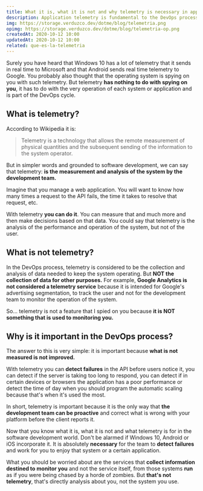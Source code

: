 ```yaml
---
title: What it is, what it is not and why telemetry is necessary in applications for the DevOps process
description: Application telemetry is fundamental to the DevOps process. The problem is that it is confused with business analytics. Do you want to know what it is, what it is not and why it is important?
img: https://storage.verduzco.dev/dotme/blog/telemetria.png
opimg: https://storage.verduzco.dev/dotme/blog/telemetria-op.png
createdAt: 2020-10-12 10:00
updatedAt: 2020-10-12 10:00
related: que-es-la-telemetria
---
```


Surely you have heard that Windows 10 has a lot of telemetry that it sends in real time to Microsoft and that Android sends real time telemetry to Google. You probably also thought that the operating system is spying on you with such telemetry. But telemetry **has nothing to do with spying on you**, it has to do with the very operation of each system or application and is part of the DevOps cycle. 

## What is telemetry? 

According to Wikipedia it is: 

>Telemetry is a technology that allows the remote measurement of physical quantities and the subsequent sending of the information to the system operator.

But in simpler words and grounded to software development, we can say that telemetry: **is the measurement and analysis of the system by the development team.** 

Imagine that you manage a web application. You will want to know how many times a request to the API fails, the time it takes to resolve that request, etc. 

With telemetry **you can do it**. You can measure that and much more and then make decisions based on that data. You could say that telemetry is the analysis of the performance and operation of the system, but not of the user. 

## What is not telemetry? 

In the DevOps process, telemetry is considered to be the collection and analysis of data needed to keep the system operating. But **NOT the collection of data for other purposes.** For example, **Google Analytics is not considered a telemetry service** because it is intended for Google's advertising segmentation, to track the user and not for the development team to monitor the operation of the system. 

So... telemetry is not a feature that I spied on you because **it is NOT something that is used to monitoring you.** 

## Why is it important in the DevOps process? 

The answer to this is very simple: it is important because **what is not measured is not improved.**  

With telemetry you can **detect failures** in the API before users notice it, you can detect if the server is taking too long to respond, you can detect if in certain devices or browsers the application has a poor performance or detect the time of day when you should program the automatic scaling because that's when it's used the most. 

In short, telemetry is important because it is the only way that **the development team can be proactive** and correct what is wrong with your platform before the client reports it. 

Now that you know what it is, what it is not and what telemetry is for in the software development world. Don't be alarmed if Windows 10, Android or iOS incorporate it. It is absolutely **necessary** for the team to **detect failures** and work for you to enjoy that system or a certain application. 

What you should be worried about are the services that **collect information destined to monitor you** and not the service itself, from those systems **run** as if you were being chased by a horde of zombies. But **that's not telemetry**, that's directly analysis about you, not the system you use.